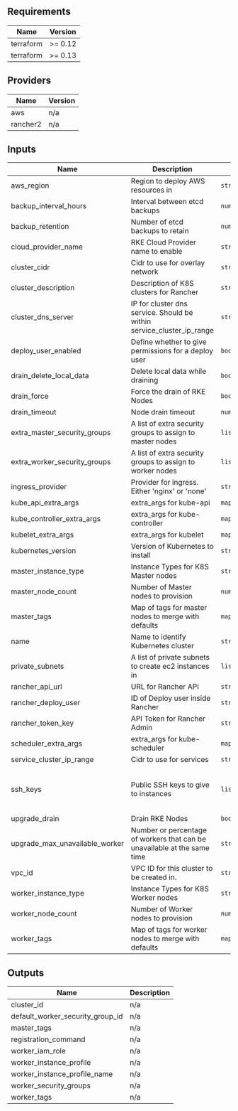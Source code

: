 <!-- BEGINNING OF PRE-COMMIT-TERRAFORM DOCS HOOK -->
## Requirements

| Name | Version |
|------|---------|
| terraform | >= 0.12 |
| terraform | >= 0.13 |

## Providers

| Name | Version |
|------|---------|
| aws | n/a |
| rancher2 | n/a |

## Inputs

| Name | Description | Type | Default | Required |
|------|-------------|------|---------|:--------:|
| aws\_region | Region to deploy AWS resources in | `string` | `"us-east-1"` | no |
| backup\_interval\_hours | Interval between etcd backups | `number` | `6` | no |
| backup\_retention | Number of etcd backups to retain | `number` | `12` | no |
| cloud\_provider\_name | RKE Cloud Provider name to enable | `string` | `"aws"` | no |
| cluster\_cidr | Cidr to use for overlay network | `string` | `null` | no |
| cluster\_description | Description of K8S clusters for Rancher | `string` | `"Terraform managed RKE cluster"` | no |
| cluster\_dns\_server | IP for cluster dns service. Should be within service\_cluster\_ip\_range | `string` | `null` | no |
| deploy\_user\_enabled | Define whether to give permissions for a deploy user | `bool` | `true` | no |
| drain\_delete\_local\_data | Delete local data while draining | `bool` | `false` | no |
| drain\_force | Force the drain of RKE Nodes | `bool` | `false` | no |
| drain\_timeout | Node drain timeout | `number` | `60` | no |
| extra\_master\_security\_groups | A list of extra security groups to assign to master nodes | `list(string)` | `[]` | no |
| extra\_worker\_security\_groups | A list of extra security groups to assign to worker nodes | `list(string)` | `[]` | no |
| ingress\_provider | Provider for ingress. Either 'nginx' or 'none' | `string` | `null` | no |
| kube\_api\_extra\_args | extra\_args for kube-api | `map` | `null` | no |
| kube\_controller\_extra\_args | extra\_args for kube-controller | `map` | `null` | no |
| kubelet\_extra\_args | extra\_args for kubelet | `map` | `null` | no |
| kubernetes\_version | Version of Kubernetes to install | `string` | `"v1.17.0-rancher1-2"` | no |
| master\_instance\_type | Instance Types for K8S Master nodes | `string` | `"m5a.large"` | no |
| master\_node\_count | Number of Master nodes to provision | `number` | `3` | no |
| master\_tags | Map of tags for master nodes to merge with defaults | `map` | `{}` | no |
| name | Name to identify Kubernetes cluster | `string` | n/a | yes |
| private\_subnets | A list of private subnets to create ec2 instances in | `list(string)` | n/a | yes |
| rancher\_api\_url | URL for Rancher API | `string` | n/a | yes |
| rancher\_deploy\_user | ID of Deploy user inside Rancher | `string` | n/a | yes |
| rancher\_token\_key | API Token for Rancher Admin | `string` | n/a | yes |
| scheduler\_extra\_args | extra\_args for kube-scheduler | `map` | `null` | no |
| service\_cluster\_ip\_range | Cidr to use for services | `string` | `null` | no |
| ssh\_keys | Public SSH keys to give to instances | `list(string)` | <pre>[<br>  "ssh-ed25519 AAAAC3NzaC1lZDI1NTE5AAAAIN5O7k6gRYCU7YPkCH6dyXVW10izMAkDAQtQxNxdRE22 drpebcak"<br>]</pre> | no |
| upgrade\_drain | Drain RKE Nodes | `bool` | `false` | no |
| upgrade\_max\_unavailable\_worker | Number or percentage of workers that can be unavailable at the same time | `string` | `"10%"` | no |
| vpc\_id | VPC ID for this cluster to be created in. | `string` | n/a | yes |
| worker\_instance\_type | Instance Types for K8S Worker nodes | `string` | `"m5a.large"` | no |
| worker\_node\_count | Number of Worker nodes to provision | `number` | `3` | no |
| worker\_tags | Map of tags for worker nodes to merge with defaults | `map` | `{}` | no |

## Outputs

| Name | Description |
|------|-------------|
| cluster\_id | n/a |
| default\_worker\_security\_group\_id | n/a |
| master\_tags | n/a |
| registration\_command | n/a |
| worker\_iam\_role | n/a |
| worker\_instance\_profile | n/a |
| worker\_instance\_profile\_name | n/a |
| worker\_security\_groups | n/a |
| worker\_tags | n/a |

<!-- END OF PRE-COMMIT-TERRAFORM DOCS HOOK -->
